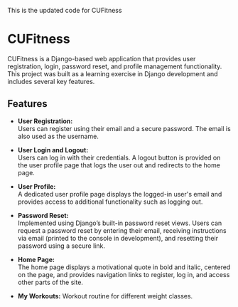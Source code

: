 This is the updated code for CUFitness
# CUFitness

CUFitness is a Django-based web application that provides user registration, login, password reset, and profile management functionality. This project was built as a learning exercise in Django development and includes several key features.

## Features

- **User Registration:**  
  Users can register using their email and a secure password. The email is also used as the username.

- **User Login and Logout:**  
  Users can log in with their credentials. A logout button is provided on the user profile page that logs the user out and redirects to the home page.

- **User Profile:**  
  A dedicated user profile page displays the logged-in user's email and provides access to additional functionality such as logging out.

- **Password Reset:**  
  Implemented using Django’s built-in password reset views. Users can request a password reset by entering their email, receiving instructions via email (printed to the console in development), and resetting their password using a secure link.

- **Home Page:**  
  The home page displays a motivational quote in bold and italic, centered on the page, and provides navigation links to register, log in, and access other parts of the site.
- **My Workouts:** 
  Workout routine for different weight classes. 

